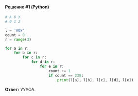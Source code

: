 #### Решение #1 (Python)
```python
# А О У
# 0 1 2

l = 'АОУ'
count = 0
r = range(3)

for a in r:
	for b in r:
		for c in r:
			for d in r:
				for e in r:
					count += 1
					if count == 238:
						print(l[a], l[b], l[c], l[d], l[e])
```
**Ответ:** УУУОА.
